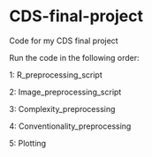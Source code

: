 # CDS-final-project
Code for my CDS final project


Run the code in the following order:

1: R_preprocessing_script

2: Image_preprocessing_script

3: Complexity_preprocessing

4: Conventionality_preprocessing

5: Plotting
